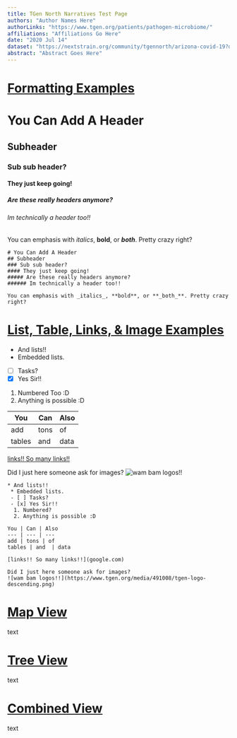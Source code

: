 ```yaml
---
title: TGen North Narratives Test Page
authors: "Author Names Here"
authorLinks: "https://www.tgen.org/patients/pathogen-microbiome/"
affiliations: "Affiliations Go Here"
date: "2020 Jul 14"
dataset: "https://nextstrain.org/community/tgennorth/arizona-covid-19?d=map"
abstract: "Abstract Goes Here"
---
```


# [Formatting Examples](https://nextstrain.org/community/tgennorth/arizona-covid-19)

# You Can Add A Header                                                                                  
## Subheader
### Sub sub header?
#### They just keep going!
##### Are these really headers anymore?
###### Im technically a header too!!

You can emphasis with _italics_, **bold**, or **_both_**. Pretty crazy right?

```auspiceMainDisplayMarkdown
# You Can Add A Header                                                                                  
## Subheader
### Sub sub header?
#### They just keep going!
##### Are these really headers anymore?
###### Im technically a header too!!

You can emphasis with _italics_, **bold**, or **_both_**. Pretty crazy right?
```
# [List, Table, Links, & Image Examples](https://nextstrain.org/community/tgennorth/arizona-covid-19)

* And lists!!
 * Embedded lists.
 - [ ] Tasks?
 - [x] Yes Sir!!
  1. Numbered Too :D
  2. Anything is possible :D

You | Can | Also
--- | --- | --- 
add | tons | of
tables | and  | data

[links!! So many links!!](google.com)

Did I just here someone ask for images?
![wam bam logos!!](https://www.tgen.org/media/491008/tgen-logo-descending.png)

```auspiceMainDisplayMarkdown
* And lists!!
 * Embedded lists.
 - [ ] Tasks?
 - [x] Yes Sir!!
  1. Numbered?
  2. Anything is possible :D

You | Can | Also
--- | --- | --- 
add | tons | of
tables | and  | data

[links!! So many links!!](google.com)

Did I just here someone ask for images?
![wam bam logos!!](https://www.tgen.org/media/491008/tgen-logo-descending.png)
```

# [Map View](https://nextstrain.org/community/tgennorth/arizona-covid-19?d=map)

text

# [Tree View](https://nextstrain.org/community/tgennorth/arizona-covid-19?d=tree)

text

# [Combined View](https://nextstrain.org/community/tgennorth/arizona-covid-19/:https://nextstrain.org/community/tgennorth/arizona-covid-19/genome-sampler?label=clade:B)

text
